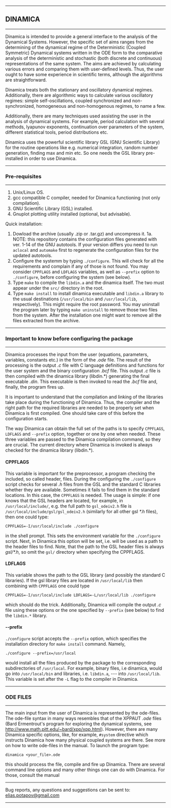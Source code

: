 ***********************
## DINAMICA
***********************

Dinamica is intended to provide a general interface to the analysis of the
Dynamical Systems. However, the specific set of aims ranges from the determining of
the dynamical regime of the Deterministic (Coupled Symmetric) Dynamical systems
written in the ODE form to the comparative analysis of the deterministic and
stochastic (both discrete and continuous) representations of the same system. The
aims are achieved by calculating various errors and comparing them with
user-defined levels. Thus, the user ought to have some experience in scientific
terms, although the algorithms are straightforward.

Dinamica treats both the stationary and oscillatory dynamical regimes.
Additionally, there are algorithmic ways to calculate various oscillatory regimes:
simple self-oscillations, coupled synchronized and non-synchronized, homogeneous
and non-homogenous regimes, to name a few.

Additionally, there are many techniques used assisting the user in the analysis of
dynamical systems. For example, period calculation with several methods, lyapunov
exponents, continuation over parameters of the system, different statistical tools,
period distributions etc.

Dinamica uses the powerful scientific library GSL (GNU Scientific Library) for the
routine operations like e.g. numerical integration, random number generation,
finding max and min etc. So one needs the GSL library pre-installed in order to
use Dinamica.

**********************
### Pre-requisites
**********************

1. Unix/Linux OS.
2. gcc compatible C compiler, needed for Dinamica functioning (not only
compilation).
3. GNU Scientific Library (GSL) installed.
4. Gnuplot plotting utility installed (optional, but advisable).

Quick installation:
1. Dowload the archive (usually .zip or .tar.gz) and uncompress it.
1a. NOTE: this repository contains the configuration files generated with ver. 1-14 of the GNU autotools.
If your version differs you need to run `aclocal` and `automake` first to regenerate the
configuration files for the updated autotools.
2. Configure the systemm by typing `./configure`. This will check for all the
requirements and complain if any of those is not found. You may consider `CPPFLAGS`
and `LDFLAGS` variables, as well as `--prefix` option to `./configure`, before
configuring the system (see below).
3. Type `make` to compile the `libdin.a` and the dinamica itself. The two must
appear under the `src/` directory in the root.
4. Type `make install` to install dinamica executable and `libdin.a` library to the
usual destinations (`/usr/local/bin` and `/usr/local/lib`, respectively). This might
require the root password. You may uninstall the program later by typing `make
uninstall` to remove those two files from the system. After the installation one
might want to remove all the files extracted from the archive.


********************************************************
### Important to know before configuring the package
********************************************************
Dinamica processes the input from the user (equations, parameters, variables,
constants etc.) in the form of the *.ode* file. The result of the processing is the
output *.c* file with C language definitions and functions for the user system and
the binary configuration *.bcf* file. This output *.c* file is then compiled with the
dinamica library (libdin.\*) generating the final executable *.din*. This executable
is then invoked to read the *.bcf* file and, finally, the program fires up.

It is important to understand that the compilation and linking of the libraries
take place during the functioning of Dinamica. Thus, the compiler and the right
path for the required libraries are needed to be properly set when Dinamica is
first compiled. One should take care of this before the configuration starts.

The way Dinamica can obtain the full set of the paths is to specify `CPPFLAGS`,
`LDFLAGS` and `--prefix` option, together or one by one when needed. These three
variables are passed to the Dinamica compilation command, so they are crucial. The
current directory where Dinamica is invoked is always checked for the dinamica
library (libdin.\*).


#### CPPFLAGS
This variable is important for the preprocessor, a program checking the included,
so called header, files. During the configuring the `./configure` script checks for
several *.h* files from the GSL and the standard C libraries whether they are
available. Sometimes it fails to find them in the standard locations. In this case,
the `CPPFLAGS` is needed. The usage is simple: if one knows that the GSL headers are
located, for example, in `/usr/local/include/`, e.g. the full path to `gsl_odeiv2.h`
file is `/usr/local/include/gsl/gsl_odeiv2.h` (similarly for all other gsl *\*.h*
files), then one could type:

```CPPFLAGS=-I/usr/local/include ./configure```

in the shell prompt. This sets the environment variable for the `./configure` script.
Next, in Dinamica this option will be set, i.e.  will be used as a path to the header
files to find. Note, that the path to the GSL header files is always *gsl/\*.h*, so omit
the `gsl/` directory when specifying the CPPFLAGS.

#### LDFLAGS
This variable shows the path to the GSL library (and possibly the standard C
libraries). If the gsl library files are located in `/usr/local/lib` then combining
with `CPPFLAGS` one could type

```CPPFLAGS=-I/usr/local/include LDFLAGS=-L/usr/local/lib ./configure```

which should do the trick. Additionally, Dinamica will compile the output *.c* file
using these options or the one specified by `--prefix` (see below) to find the
`libdin.*` library.


#### --prefix
`./configure` script accepts the `--prefix` option, which specifies the installation
directory for `make install` command. Namely,

```./configure --prefix=/usr/local```

would install all the files produced by the package to the corresponding
subdirectories of `/usr/local`. For example, binary files, i.e dinamica, would go
into `/usr/local/bin` and libraries, i.e. `libdin.a`, --- into `/usr/local/lib`. This
variable is set after the `-L` flag to the compiler in Dinamica.


*****************
### ODE FILES
*****************
The main input from the user of Dinamica is represented by the ode-files. The
ode-file syntax in many ways resembles that of the XPPAUT *.ode* files (Bard
Ermentrout's program for exploring the dynamical systems, see
<http://www.math.pitt.edu/~bard/xpp/xpp.html>). However, there are many Dinamica
specific options, like, for example, `#system` directive which instructs Dinamica how
many physical coupled systems are there. See more on how to write ode-files in the
manual. To launch the program type:

```dinamica <your_file>.ode```

this should process the file, compile and fire up Dinamica. There are several
command line options and many other things one can do with Dinamica. For those,
consult the manual

**************************************************************
Bug reports, any questions and suggestions can be sent to:
elias.potapov@gmail.com
**************************************************************
